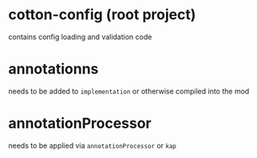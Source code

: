 cotton-config (root project)
============================

contains config loading and validation code

annotationns
============

needs to be added to `implementation` or otherwise compiled into the mod

annotationProcessor
===================

needs to be applied via `annotationProcessor` or `kap`
